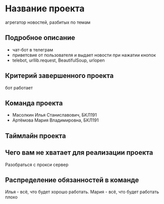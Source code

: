 # Название проекта

агрегатор новостей, разбитых по темам

## Подробное описание

- чат-бот в телеграм
- приветсвие от пользователя и выдает новости при нажатии кнопок
- telebot, urllib.request, BeautifulSoup, urlopen

## Критерий завершенного проекта

бот работает

## Команда проекта

- Масолкин Илья Станиславович, БКЛ191
- Артёмова Мария Владимировна, БКЛ191

## Таймлайн проекта



## Чего вам не хватает для реализации проекта

Разобраться с прокси сервер

## Распределение обязанностей в команде

Илья - всё, что будет хорошо работать.
Мария - всё, что будет работать плохо
